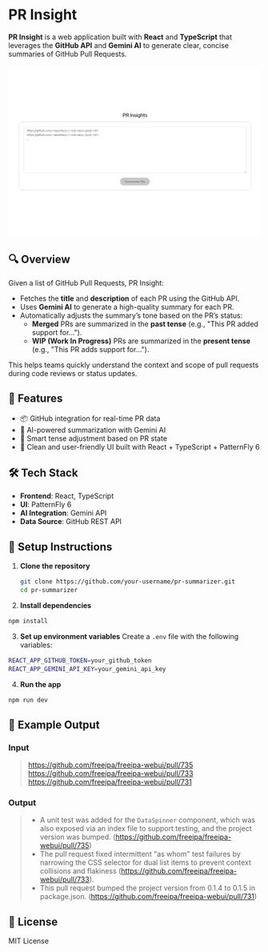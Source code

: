 # PR Insight

**PR Insight** is a web application built with **React** and **TypeScript** that leverages the **GitHub API** and **Gemini AI** to generate clear, concise summaries of GitHub Pull Requests.

![](src/assets/demo.gif)

## 🔍 Overview

Given a list of GitHub Pull Requests, PR Insight:

- Fetches the **title** and **description** of each PR using the GitHub API.
- Uses **Gemini AI** to generate a high-quality summary for each PR.
- Automatically adjusts the summary’s tone based on the PR’s status:
  - **Merged** PRs are summarized in the **past tense** (e.g., "This PR added support for...").
  - **WIP (Work In Progress)** PRs are summarized in the **present tense** (e.g., "This PR adds support for...").

This helps teams quickly understand the context and scope of pull requests during code reviews or status updates.

## 🚀 Features

- 📦 GitHub integration for real-time PR data
- 🤖 AI-powered summarization with Gemini AI
- 🧠 Smart tense adjustment based on PR state
- 🧼 Clean and user-friendly UI built with React + TypeScript + PatternFly 6

## 🛠️ Tech Stack

- **Frontend**: React, TypeScript
- **UI**: PatternFly 6
- **AI Integration**: Gemini API
- **Data Source**: GitHub REST API

## 🔧 Setup Instructions

1. **Clone the repository**  
   ```bash
   git clone https://github.com/your-username/pr-summarizer.git
   cd pr-summarizer
   ```
2. **Install dependencies**
  ```bash
  npm install
  ``` 
3. **Set up environment variables**
  Create a `.env` file with the following variables:
  ```bash
  REACT_APP_GITHUB_TOKEN=your_github_token
  REACT_APP_GEMINI_API_KEY=your_gemini_api_key
  ``` 
4. **Run the app**
  ```bash
  npm run dev
  ```

## 📘 Example Output
### Input
> https://github.com/freeipa/freeipa-webui/pull/735
> https://github.com/freeipa/freeipa-webui/pull/733
> https://github.com/freeipa/freeipa-webui/pull/731

### Output
> - A unit test was added for the `DataSpinner` component, which was also exposed via an index file to support testing, and the project version was bumped. (https://github.com/freeipa/freeipa-webui/pull/735)
> - The pull request fixed intermittent "as whom" test failures by narrowing the CSS selector for dual list items to prevent context collisions and flakiness (https://github.com/freeipa/freeipa-webui/pull/733).
> - This pull request bumped the project version from 0.1.4 to 0.1.5 in package.json. (https://github.com/freeipa/freeipa-webui/pull/731)

## 📄 License
MIT License